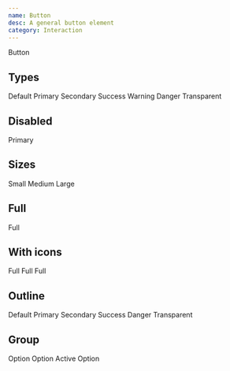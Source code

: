 ```yaml
---
name: Button
desc: A general button element
category: Interaction
---
```


<core-knobs  tab="props" element="core-button">
<core-button>Button</core-button>
</core-knobs>

## Types

<core-knobs hideTabs  element="core-button">
<core-button>Default</core-button>
<core-button type="primary">Primary</core-button>
<core-button type="secondary">Secondary</core-button>
<core-button type="success">Success</core-button>
<core-button type="warning">Warning</core-button>
<core-button type="danger">Danger</core-button>
<core-button type="transparent">Transparent</core-button>
</core-knobs>

## Disabled

<core-knobs hideTabs  element="core-button">
<core-button onclick="alert('hello')" disabled type="primary">Primary</core-button>
</core-knobs>

## Sizes

<core-knobs hideTabs  element="core-button">
<core-button size="sm">Small</core-button>
<core-button size="md">Medium</core-button>
<core-button size="lg">Large</core-button>
</core-knobs>

## Full

<core-knobs hideTabs  element="core-button">
<core-button full>Full</core-button>
</core-knobs>

## With icons

<core-knobs hideTabs  element="core-button">
<core-button>
  <i slot="start" class="gg-check"></i>
  Full
</core-button>
<core-button>
  <i slot="end" class="gg-danger"></i>
  Full
</core-button>
<core-button>
  <i slot="end" class="gg-chevron-right"></i>
  Full
</core-button>
</core-knobs>

## Outline

<core-knobs hideTabs  element="core-button">
<core-button outline>Default</core-button>
<core-button outline type="primary">Primary</core-button>
<core-button outline type="secondary">Secondary</core-button>
<core-button outline type="success">Success</core-button>
<core-button outline type="danger">Danger</core-button>
<core-button outline type="transparent">Transparent</core-button>
</core-knobs>

## Group

<core-knobs hideTabs  element="core-button">
<core-flex>
  <core-button >Option</core-button>
  <core-button >Option</core-button>
  <core-button type="primary">Active</core-button>
  <core-button>Option</core-button>
</core-flex>
</core-knobs>

